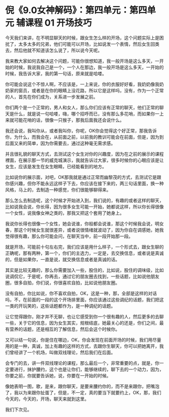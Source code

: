 # 倪《9.0女神解码》：第四单元：第四单元 辅课程 01 开场技巧

今天我们来讲，在不明显聊天的时候，跟女生怎么样的开场，这个问题实际上是困扰了，太多太多的兄弟，他们可能可以开场，比如说发一个表情，然后女生回类去，然后他就不知道该怎么说了，所以说今天呢。

我来教大家如何去解决这个问题，可能你很想知道，我一般开场是这么多天，一开始的时候，我说我自己是一个，一个人在那边，我一般开场是这么多天，一开始的时候，我告诉大家，我的第一句话，原来就是哈喽。

你可能会说这个不惊人啊，不应该是，一上来说，你的衣服好好看，我奶奶像我奶奶家的窗员，或者是在你的眼睛上没花路，所以它是这样吗，没有，作为一个正常的人，首先在你们成为，关系进一步发展之前。

你们两个是一个正常的，男人和女人，那么你们应该有正常的聊天，他们正常的聊天是什么，就是说一句哈喽，嗨，哪个招呼而已，没有那么多花哨，而如果你一上来就可能花哨的话，很像一只猴子，那我后面我还会说什么。

我还会说，我叫你从，或者我叫你，你呢，OK你会觉得这个好正常，那我告诉你，为什么，而我会在，从前面之前，以前我的教训可能会在前面，但是，因为到后面又来的简单，因为你需要去，通过这种毫无需求感。

并且很礼貌的聊天方式，去测试这个女生对你的兴趣度，因为在之前的展示的课程裡面，在展示那一节的威克城演示，我就告诉过大家，很多时候你的心眼应该是让女生，应该是发生在女生眼睛，已经能看到的地方。

比如说你的展示面，对吧，OK那我就是通过正常而幽黎茂的方式，去测试它是跟你感兴趣，但你不能永远这样子下去，你应该在接下来的，两三句话里面，换一种风格，马上的，去制造一种感觉，你们很能够聊得来。

那么怎么去制造呢，这个时候才开始进入到，我们说的，有趣的或者这样的聊天，比如说我会说，你长得，因为很多女生可能一开始，她都说这样，所以你长得很像一个女性，说我像女神之类的，那我又把这个套用了她身上。

我说你长得也很像一个女性，她会说谁，你般都会说谁，那这个时候我会说，明女春，那这个时候女生就很差异，或者说很情绪就波动了，因为你自在调感她，她我觉得很有趣，那么你可能会问，在聊天当中，前一段开始那一段。

就是开场，可能前十句左右完，我们应该是用什么样子，一个形式去，跟女生聊的正确呢，那有两种，第一个，你们的主选力，一定是，去交换信息，或者说是真诚的，但是如果你，一直是说，就交换信息或者是真诚的话。

其实是比较无趣的，那么你需要加入一些，股住的，比如说，股住的调味级，比如说调侃它，于是呢，你再去，通过它的朋友圈去找到，一些话题，比如说他朋友圈，很多自拍，你们说，你很喜欢自拍，比如说他朋友圈。

没有自拍，你比如说，你不喜欢自拍，OK，这是一种，那，全部是这样的对话吗，不，在前面的一段的这个开场排里面，你应该通过这些调纪的话题，我们把这一类的开玩笑的，这些话题都作为，是一种调纪的话题。

让它觉得跟你，刚才并不无聊，也让它感受到你一个很有趣的人，然后更多的去聊一些，关于它的信息，因为女生其实，规根结底，她最关心的还是，你们之间，最有营养的话题，还是相互的了解信息，然后会这个时候你。

又可以结一句说，你是住在哪边，OK，你会发现在前面开场的时候，我们用尽量用的是一种，真诚，加上有趣的这样的方式，去跟你生聊天，你可以把她离开，我们曾经讲了一个机场，叫做双线理论，然后我们在后面。

会专门的去，讲一件双线理论的课程，那么最后一个，非常重要的点，就是，你一定要进行，抹护腰约，这个也是让你们，能够继续的，聊下去的一个动力，因为，你要之前，你就要告诉她，说，你要在一开始的时候。

像她表明一图，歌，是来，跟你聊天，是要来腰约你的，而不是来跟你，把嘴泡了，我以为来跟你扯蛋了，但是，不一定，真的要当下就要约上，OK，那，我们今天的，今天的，开场，聊天来就到这里。

我们下次见。
